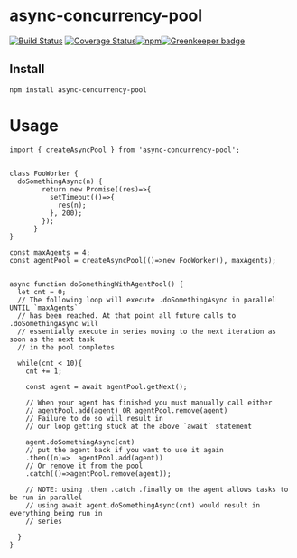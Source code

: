 # async-concurrency-pool
[![Build Status](https://travis-ci.org/ryderbrooks/async-concurrency-pool.svg?branch=master)](https://travis-ci.org/ryderbrooks/agent-pool)
[![Coverage Status](https://coveralls.io/repos/github/ryderbrooks/async-concurrency-pool/badge.svg?branch=master)](https://coveralls.io/github/ryderbrooks/async-concurrency-pool?branch=master)[![npm](https://img.shields.io/npm/v/ragent-pool.svg)](https://www.npmjs.com/package/async-concurrency-pool)[![Greenkeeper badge](https://badges.greenkeeper.io/ryderbrooks/async-concurrency-pool.svg)](https://greenkeeper.io/)



## Install
```npm install async-concurrency-pool```

# Usage
```ecmascript 6
import { createAsyncPool } from 'async-concurrency-pool';


class FooWorker {
  doSomethingAsync(n) {
        return new Promise((res)=>{
          setTimeout(()=>{
            res(n);
          }, 200);
        });
      }     
}

const maxAgents = 4;
const agentPool = createAsyncPool(()=>new FooWorker(), maxAgents);


async function doSomethingWithAgentPool() {
  let cnt = 0;
  // The following loop will execute .doSomethingAsync in parallel UNTIL `maxAgents` 
  // has been reached. At that point all future calls to .doSomethingAsync will 
  // essentially execute in series moving to the next iteration as soon as the next task
  // in the pool completes
   
  while(cnt < 10){
    cnt += 1;
   
    const agent = await agentPool.getNext();
    
    // When your agent has finished you must manually call either 
    // agentPool.add(agent) OR agentPool.remove(agent)
    // Failure to do so will result in 
    // our loop getting stuck at the above `await` statement
    
    agent.doSomethingAsync(cnt)
    // put the agent back if you want to use it again
    .then((n)=>  agentPool.add(agent))
    // Or remove it from the pool
    .catch(()=>agentPool.remove(agent));
    
    // NOTE: using .then .catch .finally on the agent allows tasks to be run in parallel
    // using await agent.doSomethingAsync(cnt) would result in everything being run in 
    // series
    
  }
}
```
